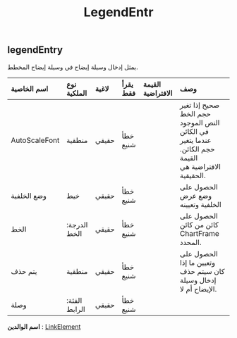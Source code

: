 ﻿---
title: LegendEntr
second_title: Aspose.Cells Cloud Documen
type: docs
url: /ar/specification/model/legendentry/
description: "Aspose.Cells مواصفات النموذج السحابي: LegendEntry. تعامل بسهولة مع Excel ومستندات جداول البيانات الأخرى التي تحتوي على ميزات مثل الفتح والتوليد والتحرير والتقسيم والدمج والمقارنة والتحويل"
kwords: Excel، Office، جدول البيانات، Cloud REST API، LegendEntry
weight: 50
---
## **legendEntry**

 يمثل إدخال وسيلة إيضاح في وسيلة إيضاح المخطط.

| اسم الخاصية| نوع الملكية| لاغية| يقرأ فقط| القيمة الافتراضية| وصف|
|:- |:- |:- |:- |:- |:- |
| AutoScaleFont| منطقية| حقيقي| خطأ شنيع||صحيح إذا تغير حجم الخط النص الموجود في الكائن عندما يتغير حجم الكائن. القيمة الافتراضية هي الحقيقية.|
| وضع الخلفية| خيط| حقيقي| خطأ شنيع|| الحصول على وضع عرض الخلفية وتعيينه|
| الخط| الدرجة: الخط| حقيقي| خطأ شنيع|| الحصول على كائن من كائن ChartFrame المحدد.|
| يتم حذف| منطقية| حقيقي| خطأ شنيع|| الحصول على وتعيين ما إذا كان سيتم حذف إدخال وسيلة الإيضاح أم لا.|
| وصلة| الفئة: الرابط| حقيقي| خطأ شنيع|||

**اسم الوالدين** : [LinkElement](/specification/model/linkelement)

